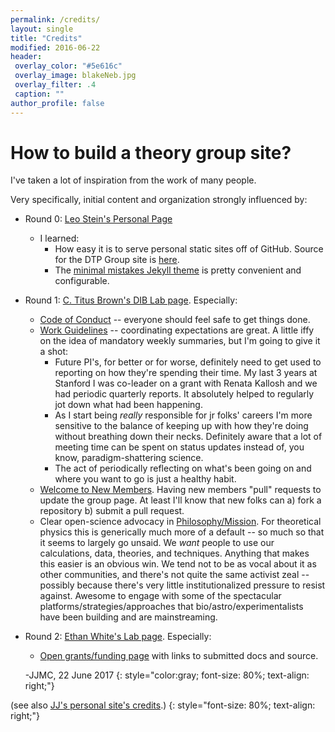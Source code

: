 ```yaml
---
permalink: /credits/
layout: single
title: "Credits"
modified: 2016-06-22
header:
 overlay_color: "#5e616c"
 overlay_image: blakeNeb.jpg
 overlay_filter: .4
 caption: ""
author_profile: false
---
```


# How to build a theory group site?

I've taken a lot of inspiration from the work of many people.

Very specifically, initial content and organization strongly influenced by:
* Round 0: [Leo Stein's Personal Page](http://duetosymmetry.com)
    * I learned:
        * How easy it is to serve personal static sites off of GitHub. Source for the DTP Group site is  [here](https://github.com/dtp-group/dtp-group/tree/gh-pages).
        * The [minimal mistakes Jekyll theme](https://mademistakes.com/work/minimal-mistakes-jekyll-theme/) is pretty convenient and configurable.
* Round 1: [C. Titus Brown's DIB Lab page](http://ivory.idyll.org/lab/). Especially:
    * [Code of Conduct](/conduct/) -- everyone should feel safe to get things done.
    * [Work Guidelines](/workguidelines/) -- coordinating expectations are great. A little iffy on the idea of mandatory weekly summaries, but I'm going to give it a shot:
        *  Future PI's, for better or for worse, definitely need to get used to reporting on how they're spending their time.  My last 3 years at Stanford I was co-leader on a grant with Renata Kallosh and we had periodic quarterly reports. It absolutely helped to regularly jot down what had been happening.
        * As I start being *really* responsible for jr folks' careers I'm more sensitive to the balance of keeping up with how they're doing without breathing down their necks. Definitely aware that a lot of meeting time can be spent on status updates instead of, you know, paradigm-shattering science.
        * The act of periodically reflecting on what's been going on and where you want to go is just a healthy habit.
    * [Welcome to New Members](/newResources/).  Having new members "pull" requests to update the group page. At least I'll know that new folks can a) fork a repository b) submit a pull request.
    * Clear open-science advocacy in [Philosophy/Mission](/whatwedo/).  For theoretical physics this is generically much more of a default -- so much so that it seems to largely go unsaid. We *want* people to use our calculations, data, theories, and techniques. Anything that makes this easier is an obvious win.  We tend not to be as vocal about it as other communities, and there's not quite the same activist zeal -- possibly because there's very little institutionalized pressure to resist against.  Awesome to engage with some of the spectacular platforms/strategies/approaches that bio/astro/experimentalists have been building and are mainstreaming.
* Round 2: [Ethan White's Lab page](http://ethanwhite.org). Especially:
    * [Open grants/funding page](/funding/) with links to submitted docs and source.

    -JJMC, 22 June 2017
    {: style="color:gray; font-size: 80%; text-align: right;"}

(see also [JJ's personal site's credits](http://prettyquestions.com/credits).)
{: style="font-size: 80%; text-align: right;"}

